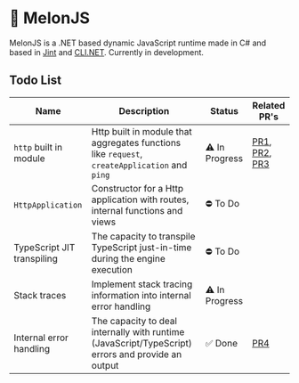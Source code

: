# 🍈 MelonJS
MelonJS is a .NET based dynamic JavaScript runtime made in C# and based in [Jint](https://github.com/sebastienros/jint) and [CLI.NET](https://github.com/EternalQuasar0206/Cli.NET). Currently in development.

## Todo List

| Name | Description | Status | Related PR's |
| ---- | ----------- | ------ | ------- |
| `http` built in module | Http built in module that aggregates functions like `request`, `createApplication` and `ping` | ⚠ In Progress | [PR1](https://github.com/EternalQuasar0206/MelonJS/pull/1), [PR2](https://github.com/EternalQuasar0206/MelonJS/pull/2), [PR3](https://github.com/EternalQuasar0206/MelonJS/pull/3) |
| `HttpApplication` | Constructor for a Http application with routes, internal functions and views | ⛔ To Do | |
| TypeScript JIT transpiling | The capacity to transpile TypeScript just-in-time during the engine execution | ⛔ To Do | |
| Stack traces | Implement stack tracing information into internal error handling | ⚠ In Progress | |
| Internal error handling | The capacity to deal internally with runtime (JavaScript/TypeScript) errors and provide an output | ✅ Done | [PR4](https://github.com/EternalQuasar0206/MelonJS/pull/4) |
